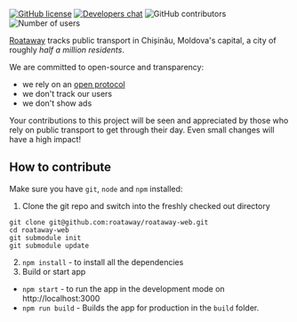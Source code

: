 [![GitHub license](https://img.shields.io/github/license/roataway/roataway-web)](https://github.com/roataway/roataway-web/blob/main/LICENSE)
[![Developers chat](https://img.shields.io/badge/zulip-join_developer_chat-blue.svg)](https://roataway.zulipchat.com/)
![GitHub contributors](https://img.shields.io/github/contributors/roataway/roataway-web)
![Number of users](https://img.shields.io/badge/Users-%3C500K-brightgreen)

[Roataway](https://roataway.md) tracks public transport in Chișinău, Moldova's capital, a city of roughly _half a million residents_.

We are committed to open-source and transparency:
- we rely on an [open protocol](https://github.com/roataway/api-documentation)
- we don't track our users
- we don't show ads


Your contributions to this project will be seen and appreciated by those who rely on public transport to get through their day. Even small changes will have a high impact!



## How to contribute

Make sure you have `git`, `node` and `npm` installed:

1. Clone the git repo and switch into the freshly checked out directory
```shell
git clone git@github.com:roataway/roataway-web.git
cd roataway-web
git submodule init
git submodule update
```

2. `npm install` - to install all the dependencies
3. Build or start app
  - `npm start` - to run the app in the development mode on http://localhost:3000
  - `npm run build` - Builds the app for production in the `build` folder.
